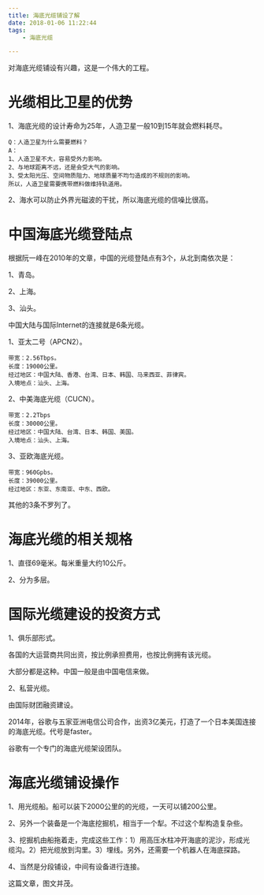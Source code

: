 ```yaml
---
title: 海底光缆铺设了解
date: 2018-01-06 11:22:44
tags:
	- 海底光缆

---
```




对海底光缆铺设有兴趣，这是一个伟大的工程。

# 光缆相比卫星的优势

1、海底光缆的设计寿命为25年，人造卫星一般10到15年就会燃料耗尽。

```
Q：人造卫星为什么需要燃料？
A：
1、人造卫星不大，容易受外力影响。
2、与地球距离不远，还是会受大气的影响。
3、受太阳光压、空间物质阻力、地球质量不均匀造成的不规则的影响。
所以，人造卫星需要携带燃料做维持轨道用。
```

2、海水可以防止外界光磁波的干扰，所以海底光缆的信噪比很高。

# 中国海底光缆登陆点

根据阮一峰在2010年的文章，中国的光缆登陆点有3个，从北到南依次是：

1、青岛。

2、上海。

3、汕头。

中国大陆与国际Internet的连接就是6条光缆。

1、亚太二号（APCN2）。

```
带宽：2.56Tbps。
长度：19000公里。
经过地区：中国大陆、香港、台湾、日本、韩国、马来西亚、菲律宾。
入境地点：汕头、上海。
```

2、中美海底光缆（CUCN）。

```
带宽：2.2Tbps
长度：30000公里。
经过地区：中国大陆、台湾、日本、韩国、美国。
入境地点：汕头、上海。
```

3、亚欧海底光缆。

```
带宽：960Gpbs。
长度：39000公里。
经过地区：东亚、东南亚、中东、西欧。
```

其他的3条不罗列了。

# 海底光缆的相关规格

1、直径69毫米。每米重量大约10公斤。

2、分为多层。



# 国际光缆建设的投资方式

1、俱乐部形式。

各国的大运营商共同出资，按比例承担费用，也按比例拥有该光缆。

大部分都是这种。中国一般是由中国电信来做。

2、私营光缆。

由国际财团融资建设。

2014年，谷歌与五家亚洲电信公司合作，出资3亿美元，打造了一个日本美国连接的海底光缆。代号是faster。

谷歌有一个专门的海底光缆架设团队。



# 海底光缆铺设操作

1、用光缆船。船可以装下2000公里的的光缆，一天可以铺200公里。

2、另外一个装备是一个海底挖掘机，相当于一个犁。不过这个犁构造复杂些。

3、挖掘机由船拖着走，完成这些工作：1）用高压水柱冲开海底的泥沙，形成光缆沟。2）把光缆放到沟里。3）埋线。另外，还需要一个机器人在海底探路。

4、当然是分段铺设，中间有设备进行连接。

这篇文章，图文并茂。



